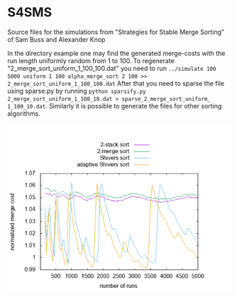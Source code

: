 # S4SMS
Source files for the simulations from "Strategies for Stable Merge Sorting" of Sam Buss and Alexander Knop

In the directory example one may find the generated merge-costs with the run
length uniformly random from 1 to 100. To regenerate
"2_merge_sort_uniform_1_100_100.dat" you need to run
``../simulate 100 5000 uniform 1 100 alpha_merge_sort 2 100 >> 2_merge_sort_uniform_1_100_100.dat``
After that you need to sparse the file using sparse.py by running
``python sparsify.py 2_merge_sort_uniform_1_100_10.dat > sparse_2_merge_sort_uniform_
1_100_10.dat``. Similarly it is possible to generate the files for other sorting algorithms.

!["Uniform distribution form 1 to 100"](https://github.com/aaknop/S4SMS/raw/master/example/plot.png)
